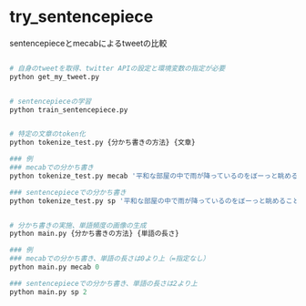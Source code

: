 # try_sentencepiece
sentencepieceとmecabによるtweetの比較

```python

# 自身のtweetを取得、twitter APIの設定と環境変数の指定が必要
python get_my_tweet.py

```

```python

# sentencepieceの学習
python train_sentencepiece.py

```

```python

# 特定の文章のtoken化
python tokenize_test.py {分かち書きの方法} {文章}

### 例
### mecabでの分かち書き
python tokenize_test.py mecab '平和な部屋の中で雨が降っているのをぼーっと眺めることが大好きです'

### sentencepieceでの分かち書き
python tokenize_test.py sp '平和な部屋の中で雨が降っているのをぼーっと眺めることが大好きです'

```

```python

# 分かち書きの実施、単語頻度の画像の生成
python main.py {分かち書きの方法} {単語の長さ}

### 例
### mecabでの分かち書き、単語の長さは0より上（=指定なし）
python main.py mecab 0

### sentencepieceでの分かち書き、単語の長さは2より上
python main.py sp 2

```